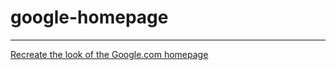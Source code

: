 # google-homepage
---

[Recreate the look of the Google.com homepage](http://www.theodinproject.com/web-development-101/html-css) 
